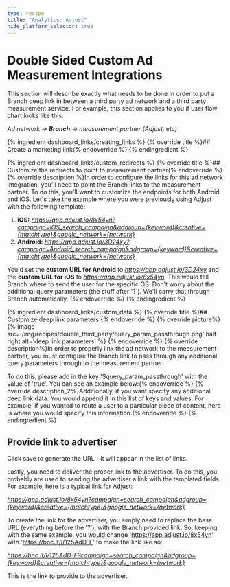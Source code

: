 ```yaml
---
type: recipe
title: "Analytics: Adjust"
hide_platform_selector: true
---
```


# Double Sided Custom Ad Measurement Integrations

This section will describe exactly what needs to be done in order to put a Branch deep link in between a third party ad network and a third party measurement service. For example, this section applies to you if user flow chart looks like this:

_Ad network -> **Branch** -> measurement partner (Adjust, etc)_

{% ingredient dashboard_links/creating_links %}
{% override title %}## Create a marketing link{% endoverride %}
{% endingredient %}

{% ingredient dashboard_links/custom_redirects %}
{% override title %}## Customize the redirects to point to measurement partner{% endoverride %}
{% override description %}In order to configure the links for this ad network integration, you'll need to point the Branch links to the measurement partner. To do this, you'll want to customize the endpoints for both Android and iOS. Let's take the example where you were previously using Adjust with the following template:

1. **iOS:** _https://app.adjust.io/8x54yn?campaign=iOS_search_campaign&adgroup={keyword}&creative={matchtype}&google_network={network}_
1. **Android:** _https://app.adjust.io/3D24xy?campaign=Android_search_campaign&adgroup={keyword}&creative={matchtype}&google_network={network}_

You'd set the **custom URL for Android** to _https://app.adjust.io/3D24xy_ and the **custom URL for iOS** to _https://app.adjust.io/8x54yn_. This would tell Branch where to send the user for the specific OS. Don't worry about the additional query parameters (the stuff after '?'). We'll carry that through Branch automatically.
{% endoverride %}
{% endingredient %}

{% ingredient dashboard_links/custom_data %}
{% override title %}## Customize deep link parameters {% endoverride %}
{% override picture%}
{% image src='/img/recipes/double_third_party/query_param_passthrough.png' half right alt='deep link parameters' %}
{% endoverride %}
{% override description%}In order to properly link the ad network to the measurement partner, you must configure the Branch link to pass through any additional query parameters through to the measurement partner.

To do this, please add in the key '$query_param_passthrough' with the value of 'true'. You can see an example below:{% endoverride %}
{% override description_2%}Additionally, if you want specify any additional deep link data. You would append it in this list of keys and values. For example, if you wanted to route a user to a particular piece of content, here is where you would specify this information.{% endoverride %}
{% endingredient %}

## Provide link to advertiser

Click save to generate the URL - it will appear in the list of links.

Lastly, you need to deliver the proper link to the advertiser. To do this, you probably are used to sending the advertiser a link with the templated fields. For example, here is a typical link for Adjust:

_https://app.adjust.io/8x54yn?campaign=search_campaign&adgroup={keyword}&creative={matchtype}&google_network={network}_

To create the link for the advertiser, you simply need to replace the base URL (everything before the '?'), with the Branch provided link. So, keeping with the same example, you would change 'https://app.adjust.io/8x54yn' with 'https://bnc.lt/l/125AdD-F' to make the link like so:

_https://bnc.lt/l/125AdD-F?campaign=search_campaign&adgroup={keyword}&creative={matchtype}&google_network={network}_

This is the link to provide to the advertiser.
